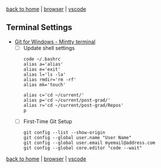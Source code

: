 [back to home](https://www.github.com/JeffACate/dev-settings#development-environment) |
[browser](https://www.github.com/JeffACate/dev-settings/blob/master/browser.md#browser-settings) |
[vscode](https://www.github.com/JeffACate/dev-settings/blob/master/vscode.md#vs-code-settings)

## Terminal Settings
* [Git for Windows - Mintty terminal](https://gitforwindows.org/)
    * [ ] Update shell settings 
        ```
        code ~/.bashrc
        alias a='alias'
        alias e='exit'
        alias l='ls -la'
        alias rmdir='rm -rf'
        alias mk='touch'

        alias c='cd ~/current/'
        alias p='cd ~/current/post-grad/'
        alias r='cd ~/current/post-grad/Repos'
        p
        ```
    * [ ] First-Time Git Setup
        ```
        git config --list --show-origin
        git config --global user.name "User Name"
        git config --global user.email myemail@address.com
        git config --global core.editor "code --wait"
        ```

[back to home](https://www.github.com/JeffACate/dev-settings#development-environment) |
[browser](https://www.github.com/JeffACate/dev-settings/blob/master/browser.md#browser-settings) |
[vscode](https://www.github.com/JeffACate/dev-settings/blob/master/vscode.md#vs-code-settings)